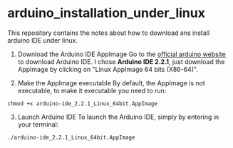 # arduino_installation_under_linux
This repository contains the notes about how to download ans install arduino IDE under linux.

1. Download the Arduino IDE AppImage
Go to the [official arduino website](https://www.arduino.cc/en/software) to download Arduino IDE. I chose **Arduino IDE 2.2.1**, just download the AppImage by clicking on "Linux AppImage 64 bits (X86-64)". 



2. Make the AppImage executable
By default, the AppImage is not executable, to make it executable you need to run:
```
chmod +x arduino-ide_2.2.1_Linux_64bit.AppImage
```

3. Launch Arduino IDE
To launch the Arduino IDE, simply by entering in your terminal:
```
./arduino-ide_2.2.1_Linux_64bit.AppImage
```
